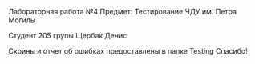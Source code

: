 Лабораторная работа №4
Предмет: Тестирование
ЧДУ им. Петра Могилы


Студент 205 групы Щербак Денис

Скрины и отчет об ошибках предоставлены в папке Testing
Спасибо!
